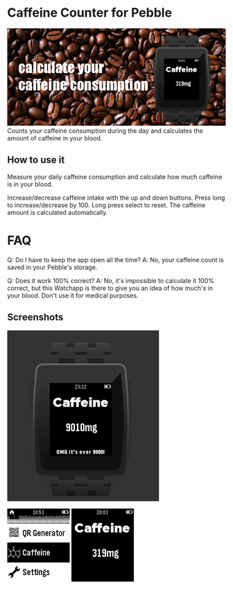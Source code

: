 Caffeine Counter for Pebble
===============
![Header](screenshots/caffeine_header%20ad.png)
Counts your caffeine consumption during the day and calculates the amount of caffeine in your blood.

## How to use it
Measure your daily caffeine consumption and calculate how much caffeine is in your blood.

Increase/decrease caffeine intake with the up and down buttons. 
Press long to increase/decrease by 100.
Long press select to reset.
The caffeine amount is calculated automatically.

# FAQ
Q: Do I have to keep the app open all the time?
A: No, your caffeine count is saved in your Pebble's storage.

Q: Does it work 100% correct?
A: No, it's impossible to calculate it 100% correct, but this Watchapp is there to give you an idea of how much's in your blood. Don't use it for medical purposes.

## Screenshots
![How a warning looks like. Okay, you'd probably be dead with 9g in your blood.](screenshots/watch_screenshot_warning.jpg)

![App Icon in the Menu](screenshots/menu.png) ![How the app is going to look like](screenshots/animated_caffeine.gif)
